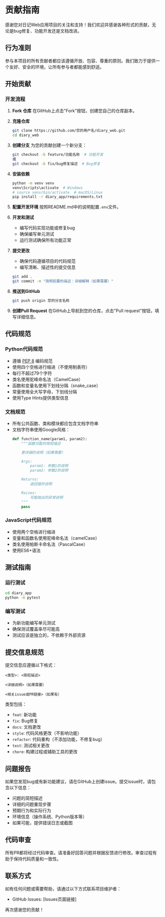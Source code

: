 # 贡献指南

感谢您对日记Web应用项目的关注和支持！我们欢迎并感谢各种形式的贡献，无论是bug修复、功能开发还是文档改进。

## 行为准则

参与本项目的所有贡献者都应该遵循开放、包容、尊重的原则。我们致力于提供一个友好、安全的环境，让所有参与者都能感到舒适。

## 开始贡献

### 开发流程

1. **Fork 仓库**
   在GitHub上点击"Fork"按钮，创建您自己的仓库副本。

2. **克隆仓库**
   ```bash
   git clone https://github.com/您的用户名/diary_web.git
   cd diary_web
   ```

3. **创建分支**
   为您的贡献创建一个新分支：
   ```bash
   git checkout -b feature/功能名称  # 功能开发
   或
   git checkout -b fix/bug修复描述  # Bug修复
   ```

4. **安装依赖**
   ```bash
   python -m venv venv
   venv\Scripts\activate  # Windows
   # source venv/bin/activate  # macOS/Linux
   pip install -r diary_app/requirements.txt
   ```

5. **配置开发环境**
   按照README.md中的说明配置`.env`文件。

6. **开发和测试**
   - 编写代码实现功能或修复bug
   - 确保编写单元测试
   - 运行测试确保所有功能正常

7. **提交更改**
   - 确保代码遵循项目的代码规范
   - 编写清晰、描述性的提交信息
   ```bash
   git add .
   git commit -m "简明扼要的描述：详细解释（如果需要）"
   ```

8. **推送到GitHub**
   ```bash
   git push origin 您的分支名称
   ```

9. **创建Pull Request**
   在GitHub上导航到您的仓库，点击"Pull request"按钮，填写详细信息。

## 代码规范

### Python代码规范

- 遵循 [PEP 8](https://www.python.org/dev/peps/pep-0008/) 编码规范
- 使用四个空格进行缩进（不使用制表符）
- 每行不超过79个字符
- 类名使用驼峰命名法（CamelCase）
- 函数和变量名使用下划线分隔（snake_case）
- 常量使用全大写字母，下划线分隔
- 使用Type Hints提供类型信息

### 文档规范

- 所有公共函数、类和模块都应包含文档字符串
- 文档字符串使用Google风格：
  ```python
  def function_name(param1, param2):
      """函数功能的简短描述

      更详细的说明（如果需要）

      Args:
          param1: 参数1的说明
          param2: 参数2的说明

      Returns:
          返回值的说明

      Raises:
          可能抛出的异常说明
      """
      pass
  ```

### JavaScript代码规范

- 使用两个空格进行缩进
- 变量和函数名使用驼峰命名法（camelCase）
- 类名使用帕斯卡命名法（PascalCase）
- 使用ES6+语法

## 测试指南

### 运行测试

```bash
cd diary_app
python -m pytest
```

### 编写测试

- 为新功能编写单元测试
- 确保测试覆盖率尽可能高
- 测试应该是独立的，不依赖于外部资源

## 提交信息规范

提交信息应遵循以下格式：

```
<类型>: <简短描述>

<详细说明>（如果需要）

<相关issue或PR链接>（如果有）
```

类型包括：
- `feat`: 新功能
- `fix`: Bug修复
- `docs`: 文档更改
- `style`: 代码风格更改（不影响功能）
- `refactor`: 代码重构（不添加功能，不修复bug）
- `test`: 测试相关更改
- `chore`: 构建过程或辅助工具的更改

## 问题报告

如果您发现bug或有新功能建议，请在GitHub上创建issue。提交issue时，请包含以下信息：

- 问题的简短描述
- 详细的问题重现步骤
- 预期行为和实际行为
- 环境信息（操作系统、Python版本等）
- 如果可能，提供错误日志或截图

## 代码审查

所有PR都将经过代码审查。请准备好回答问题并根据反馈进行修改。审查过程有助于保持代码质量和一致性。

## 联系方式

如有任何问题或需要帮助，请通过以下方式联系项目维护者：

- GitHub Issues: [Issues页面链接]

再次感谢您的贡献！
